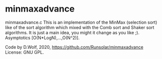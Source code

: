 # minmaxadvance
minmaxadvance.c
This is an implementation of the MinMax (selection sort) like of the sort algorithm which mixed with the Comb sort and Shaker sort algorithms.
It is just a main idea, you might it change as you like ;).
Asymptotics [O(N*LogN),...,O(N^2)]. 

Code by D.Wolf, 2020, https://github.com/Runsolar/minmaxadvance
License: GNU GPL.
